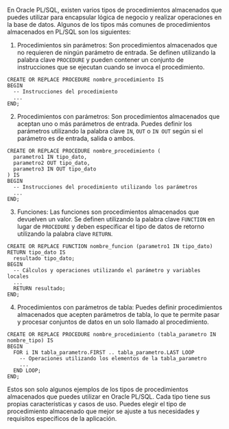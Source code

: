 En Oracle PL/SQL, existen varios tipos de procedimientos almacenados que puedes utilizar para encapsular lógica de negocio y realizar operaciones en la base de datos. Algunos de los tipos más comunes de procedimientos almacenados en PL/SQL son los siguientes:

1. Procedimientos sin parámetros: Son procedimientos almacenados que no requieren de ningún parámetro de entrada. Se definen utilizando la palabra clave `PROCEDURE` y pueden contener un conjunto de instrucciones que se ejecutan cuando se invoca el procedimiento.

```
CREATE OR REPLACE PROCEDURE nombre_procedimiento IS
BEGIN
  -- Instrucciones del procedimiento
  ...
END;
```

2. Procedimientos con parámetros: Son procedimientos almacenados que aceptan uno o más parámetros de entrada. Puedes definir los parámetros utilizando la palabra clave `IN`, `OUT` o `IN OUT` según si el parámetro es de entrada, salida o ambos.

```
CREATE OR REPLACE PROCEDURE nombre_procedimiento (
  parametro1 IN tipo_dato,
  parametro2 OUT tipo_dato,
  parametro3 IN OUT tipo_dato
) IS
BEGIN
  -- Instrucciones del procedimiento utilizando los parámetros
  ...
END;
```

3. Funciones: Las funciones son procedimientos almacenados que devuelven un valor. Se definen utilizando la palabra clave `FUNCTION` en lugar de `PROCEDURE` y deben especificar el tipo de datos de retorno utilizando la palabra clave `RETURN`.

```
CREATE OR REPLACE FUNCTION nombre_funcion (parametro1 IN tipo_dato) RETURN tipo_dato IS
  resultado tipo_dato;
BEGIN
  -- Cálculos y operaciones utilizando el parámetro y variables locales
  ...
  RETURN resultado;
END;
```

4. Procedimientos con parámetros de tabla: Puedes definir procedimientos almacenados que acepten parámetros de tabla, lo que te permite pasar y procesar conjuntos de datos en un solo llamado al procedimiento.

```
CREATE OR REPLACE PROCEDURE nombre_procedimiento (tabla_parametro IN nombre_tipo) IS
BEGIN
  FOR i IN tabla_parametro.FIRST .. tabla_parametro.LAST LOOP
    -- Operaciones utilizando los elementos de la tabla_parametro
    ...
  END LOOP;
END;
```

Estos son solo algunos ejemplos de los tipos de procedimientos almacenados que puedes utilizar en Oracle PL/SQL. Cada tipo tiene sus propias características y casos de uso. Puedes elegir el tipo de procedimiento almacenado que mejor se ajuste a tus necesidades y requisitos específicos de la aplicación.